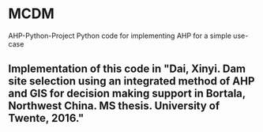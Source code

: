# MCDM
AHP-Python-Project
Python code for implementing AHP for a simple use-case
## Implementation of this code in "Dai, Xinyi. Dam site selection using an integrated method of AHP and GIS for decision making support in Bortala, Northwest China. MS thesis. University of Twente, 2016."

